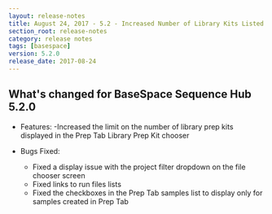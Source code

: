 ```yaml
---
layout: release-notes
title: August 24, 2017 - 5.2 - Increased Number of Library Kits Listed in the Library Prep Chooser
section_root: release-notes
category: release notes
tags: [basespace]
version: 5.2.0
release_date: 2017-08-24
---
```


## What's changed for BaseSpace Sequence Hub 5.2.0

- Features:
	-Increased the limit on the number of library prep kits displayed in the Prep Tab Library Prep Kit chooser
	
- Bugs Fixed:
	- Fixed a display issue with the project filter dropdown on the file chooser screen
	- Fixed links to run files lists
	- Fixed the checkboxes in the Prep Tab samples list to display only for samples created in Prep Tab
